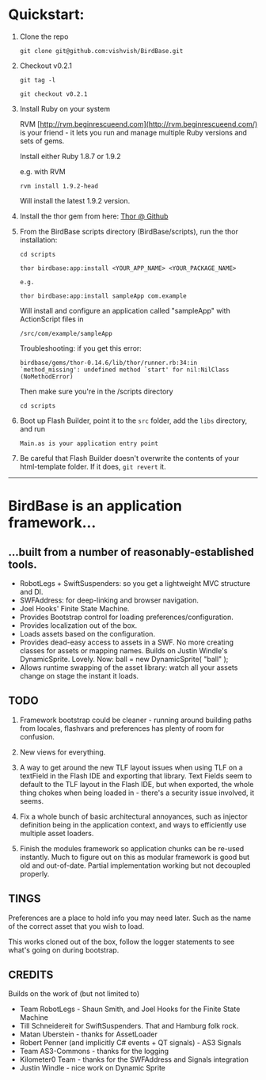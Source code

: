 # Quickstart:

1.	Clone the repo
		
		git clone git@github.com:vishvish/BirdBase.git

1.	Checkout v0.2.1
		
		git tag -l
		
		git checkout v0.2.1
		
1.	Install Ruby on your system

	RVM [http://rvm.beginrescueend.com](http://rvm.beginrescueend.com/) is your friend - it lets you run and manage multiple Ruby versions and sets of gems.
	
	Install either Ruby 1.8.7 or 1.9.2
	
	e.g. with RVM
	
		rvm install 1.9.2-head
		
	Will install the latest 1.9.2 version.

1.	Install the thor gem from here: [Thor @ Github](https://github.com/wycats/thor/)

1.	From the BirdBase scripts directory (BirdBase/scripts), run the thor installation:

		cd scripts

		thor birdbase:app:install <YOUR_APP_NAME> <YOUR_PACKAGE_NAME>
		
		e.g.
		
		thor birdbase:app:install sampleApp com.example
		
	Will install and configure an application called "sampleApp" with ActionScript files in
		
		/src/com/example/sampleApp
		
	Troubleshooting: if you get this error:
	
		birdbase/gems/thor-0.14.6/lib/thor/runner.rb:34:in `method_missing': undefined method `start' for nil:NilClass (NoMethodError)
		
	Then make sure you're in the /scripts directory
	
		cd scripts
	
1.	Boot up Flash Builder, point it to the `src` folder, add the `libs` directory, and run 
	
		Main.as is your application entry point

1.	Be careful that Flash Builder doesn't overwrite the contents of your html-template folder. If it does, `git revert` it.

------------------------------------------


# BirdBase is an application framework...

## ...built from a number of reasonably-established tools.

*	RobotLegs + SwiftSuspenders: so you get a lightweight MVC structure and DI.
* 	SWFAddress: for deep-linking and browser navigation.
* 	Joel Hooks' Finite State Machine.
* 	Provides Bootstrap control for loading preferences/configuration.
* 	Provides localization out of the box.
* 	Loads assets based on the configuration.
*	Provides dead-easy access to assets in a SWF. No more creating classes for assets or mapping names. Builds on
Justin Windle's DynamicSprite. Lovely.
		Now: ball = new DynamicSprite( "ball" );
*	Allows runtime swapping of the asset library: watch all your assets change on stage the instant it loads.

## TODO

1. Framework bootstrap could be cleaner - running around building paths from locales, flashvars and preferences 
has plenty of room for confusion.

2. New views for everything.

3. A way to get around the new TLF layout issues when using TLF on a textField in the Flash IDE and exporting that
library. Text Fields seem to default to the TLF layout in the Flash IDE, but when exported, the whole thing chokes
when being loaded in - there's a security issue involved, it seems.

4. Fix a whole bunch of basic architectural annoyances, such as injector definition being in the application context,
and ways to efficiently use multiple asset loaders.

5. Finish the modules framework so application chunks can be re-used instantly. Much to figure out on this as modular framework is good but old and out-of-date. Partial implementation working but not decoupled properly.

## TINGS



Preferences are a place to hold info you may need later. Such as the name of the correct asset that you wish to load.

This works cloned out of the box, follow the logger statements to see what's going on during bootstrap.


## CREDITS

Builds on the work of (but not limited to)

*	Team RobotLegs - Shaun Smith, and Joel Hooks for the Finite State Machine
*	Till Schneidereit for SwiftSuspenders. That and Hamburg folk rock.
*	Matan Uberstein - thanks for AssetLoader
*	Robert Penner (and implicitly C# events + QT signals) - AS3 Signals
*	Team AS3-Commons - thanks for the logging
*	Kilometer0 Team - thanks for the SWFAddress and Signals integration
*	Justin Windle - nice work on Dynamic Sprite
